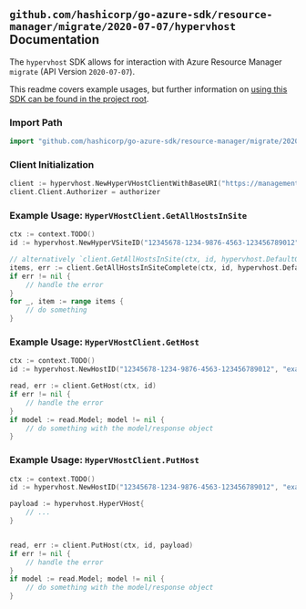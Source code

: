 
## `github.com/hashicorp/go-azure-sdk/resource-manager/migrate/2020-07-07/hypervhost` Documentation

The `hypervhost` SDK allows for interaction with Azure Resource Manager `migrate` (API Version `2020-07-07`).

This readme covers example usages, but further information on [using this SDK can be found in the project root](https://github.com/hashicorp/go-azure-sdk/tree/main/docs).

### Import Path

```go
import "github.com/hashicorp/go-azure-sdk/resource-manager/migrate/2020-07-07/hypervhost"
```


### Client Initialization

```go
client := hypervhost.NewHyperVHostClientWithBaseURI("https://management.azure.com")
client.Client.Authorizer = authorizer
```


### Example Usage: `HyperVHostClient.GetAllHostsInSite`

```go
ctx := context.TODO()
id := hypervhost.NewHyperVSiteID("12345678-1234-9876-4563-123456789012", "example-resource-group", "hyperVSiteName")

// alternatively `client.GetAllHostsInSite(ctx, id, hypervhost.DefaultGetAllHostsInSiteOperationOptions())` can be used to do batched pagination
items, err := client.GetAllHostsInSiteComplete(ctx, id, hypervhost.DefaultGetAllHostsInSiteOperationOptions())
if err != nil {
	// handle the error
}
for _, item := range items {
	// do something
}
```


### Example Usage: `HyperVHostClient.GetHost`

```go
ctx := context.TODO()
id := hypervhost.NewHostID("12345678-1234-9876-4563-123456789012", "example-resource-group", "hyperVSiteName", "hostName")

read, err := client.GetHost(ctx, id)
if err != nil {
	// handle the error
}
if model := read.Model; model != nil {
	// do something with the model/response object
}
```


### Example Usage: `HyperVHostClient.PutHost`

```go
ctx := context.TODO()
id := hypervhost.NewHostID("12345678-1234-9876-4563-123456789012", "example-resource-group", "hyperVSiteName", "hostName")

payload := hypervhost.HyperVHost{
	// ...
}


read, err := client.PutHost(ctx, id, payload)
if err != nil {
	// handle the error
}
if model := read.Model; model != nil {
	// do something with the model/response object
}
```
